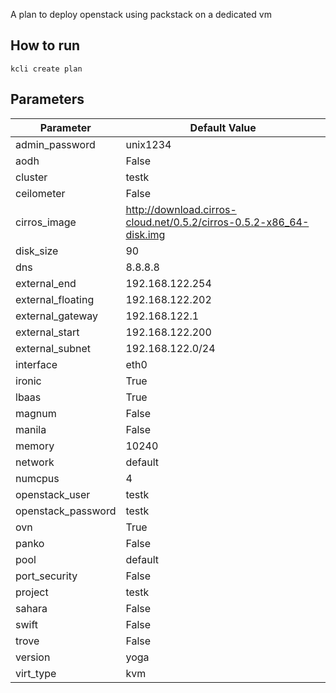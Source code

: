 A plan to deploy openstack using packstack on a dedicated vm

## How to run

```
kcli create plan
```

## Parameters

|Parameter          |Default Value                                                      |
|-----------------  |-------------------------------------------------------------------|
|admin_password     |unix1234                                                           |
|aodh               |False                                                              |
|cluster            |testk                                                              |
|ceilometer         |False                                                              |
|cirros_image       |http://download.cirros-cloud.net/0.5.2/cirros-0.5.2-x86_64-disk.img|
|disk_size          |90                                                                 |
|dns                |8.8.8.8                                                            |
|external_end       |192.168.122.254                                                    |
|external_floating  |192.168.122.202                                                    |
|external_gateway   |192.168.122.1                                                      |
|external_start     |192.168.122.200                                                    |
|external_subnet    |192.168.122.0/24                                                   |
|interface          |eth0                                                               |
|ironic             |True                                                               |
|lbaas              |True                                                               |
|magnum             |False                                                              |
|manila             |False                                                              |
|memory             |10240                                                              |
|network            |default                                                            |
|numcpus            |4                                                                  |
|openstack_user     |testk                                                              |
|openstack_password |testk                                                              |
|ovn                |True                                                               |
|panko              |False                                                              |
|pool               |default                                                            |
|port_security      |False                                                              |
|project            |testk                                                              |
|sahara             |False                                                              |
|swift              |False                                                              |
|trove              |False                                                              |
|version            |yoga                                                               |
|virt_type          |kvm                                                                |
